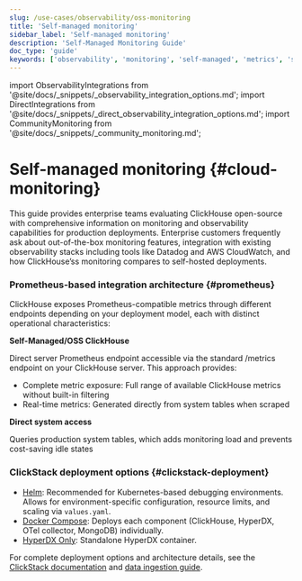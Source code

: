 ```yaml
---
slug: /use-cases/observability/oss-monitoring
title: 'Self-managed monitoring'
sidebar_label: 'Self-managed monitoring'
description: 'Self-Managed Monitoring Guide'
doc_type: 'guide'
keywords: ['observability', 'monitoring', 'self-managed', 'metrics', 'system health']
---
```


import ObservabilityIntegrations from '@site/docs/_snippets/_observability_integration_options.md';
import DirectIntegrations from '@site/docs/_snippets/_direct_observability_integration_options.md';
import CommunityMonitoring from '@site/docs/_snippets/_community_monitoring.md';

# Self-managed monitoring {#cloud-monitoring}

This guide provides enterprise teams evaluating ClickHouse open-source with comprehensive information on monitoring and observability capabilities for production deployments. Enterprise customers frequently ask about out-of-the-box monitoring features, integration with existing observability stacks including tools like Datadog and AWS CloudWatch, and how ClickHouse’ss monitoring compares to self-hosted deployments.

### Prometheus-based integration architecture {#prometheus}
ClickHouse exposes Prometheus-compatible metrics through different endpoints depending on your deployment model, each with distinct operational characteristics:

**Self-Managed/OSS ClickHouse**

Direct server Prometheus endpoint accessible via the standard /metrics endpoint on your ClickHouse server. This approach provides:
- Complete metric exposure: Full range of available ClickHouse metrics without built-in filtering
- Real-time metrics: Generated directly from system tables when scraped

**Direct system access** 

Queries production system tables, which adds monitoring load and prevents cost-saving idle states

<ObservabilityIntegrations/>

### ClickStack deployment options {#clickstack-deployment}

- [Helm](/use-cases/observability/clickstack/deployment/helm): Recommended for Kubernetes-based debugging environments. Allows for environment-specific configuration, resource limits, and scaling via `values.yaml`.
- [Docker Compose](/use-cases/observability/clickstack/deployment/docker-compose): Deploys each component (ClickHouse, HyperDX, OTel collector, MongoDB) individually.
- [HyperDX Only](/use-cases/observability/clickstack/deployment/hyperdx-only): Standalone HyperDX container.

For complete deployment options and architecture details, see the [ClickStack documentation](/use-cases/observability/clickstack/overview) and [data ingestion guide](/use-cases/observability/clickstack/ingesting-data/overview).

<DirectIntegrations/>

<CommunityMonitoring/>
